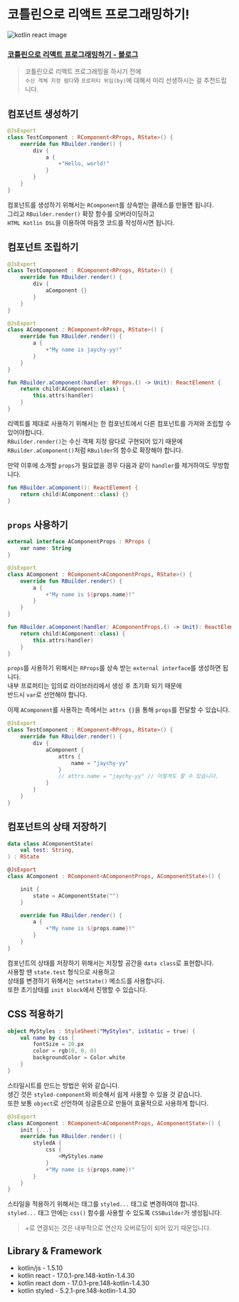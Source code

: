 # 코틀린으로 리액트 프로그래밍하기!
![kotlin react image](https://user-images.githubusercontent.com/48639421/124257806-b2094b00-db67-11eb-8da6-87e764023b60.png)

### [코틀린으로 리액트 프로그래밍하기 - 블로그](https://velog.io/@dhwlddjgmanf/%EC%BD%94%ED%8B%80%EB%A6%B0%EC%9C%BC%EB%A1%9C-%EB%A6%AC%EC%95%A1%ED%8A%B8-%ED%94%84%EB%A1%9C%EA%B7%B8%EB%9E%98%EB%B0%8D%ED%95%98%EA%B8%B0)  

> 코틀린으로 리액트 프로그래밍을 하시기 전에  
> `수신 객체 지정 람다`와 `프로퍼티 위임(by)`에 대해서 미리 선생하시는 걸 추천드립니다.  

## 컴포넌트 생성하기
```kotlin
@JsExport
class TestComponent : RComponent<RProps, RState>() {
    override fun RBuilder.render() {
        div {
            a {
                +"Hello, world!"
            }
        }
    }
}
```
컴포넌트를 생성하기 위해서는 `RComponent`를 상속받는 클래스를 만들면 됩니다.  
그리고 `RBuilder.render()` 확장 함수를 오버라이딩하고  
`HTML Kotlin DSL`을 이용하여 마음껏 코드를 작성하시면 됩니다.  

## 컴포넌트 조립하기
```kotlin
@JsExport
class TestComponent : RComponent<RProps, RState>() {
    override fun RBuilder.render() {
        div {
            aComponent {}
        }
    }
}

@JsExport
class AComponent : RComponent<RProps, RState>() {
    override fun RBuilder.render() {
        a {
            +"My name is jaychy-yy!"
        }
    }
}

fun RBuilder.aComponent(handler: RProps.() -> Unit): ReactElement {
    return child(AComponent::class) {
        this.attrs(handler)
    }
}
```
리액트를 제대로 사용하기 위해서는 한 컴포넌트에서 다른 컴포넌트를 가져와 조립할 수 있어야합니다.  
`RBuilder.render()`는 수신 객체 지정 람다로 구현되어 있기 때문에  
`RBuilder.aComponent()`처럼 `RBuilder`의 함수로 확장해야 합니다.  

만약 이후에 소개할 `props`가 필요없을 경우 다음과 같이 `handler`를 제거하여도 무방합니다.  
```kotlin
fun RBuilder.aComponent(): ReactElement {
    return child(AComponent::class) {}
}
```

## `props` 사용하기
```kotlin
external interface AComponentProps : RProps {
    var name: String
}

@JsExport
class AComponent : RComponent<AComponentProps, RState>() {
    override fun RBuilder.render() {
        a {
            +"My name is ${props.name}!"
        }
    }
}

fun RBuilder.aComponent(handler: AComponentProps.() -> Unit): ReactElement {
    return child(AComponent::class) {
        this.attrs(handler)
    }
}
```
`props`를 사용하기 위해서는 `RProps`를 상속 받는 `external interface`를 생성하면 됩니다.  
내부 프로퍼티는 임의로 라이브러리에서 생성 후 초기화 되기 때문에  
반드시 `var`로 선언해야 합니다.  

이제 `AComponent`를 사용하는 측에서는 `attrs {}`을 통해 `props`를 전달할 수 있습니다.
```kotlin
@JsExport
class TestComponent : RComponent<RProps, RState>() {
    override fun RBuilder.render() {
        div {
            aComponent {
                attrs {
                    name = "jaychy-yy"
                }
                // attrs.name = "jaychy-yy" // 이렇게도 할 수 있습니다.
            }
        }
    }
}
```

## 컴포넌트의 상태 저장하기
```kotlin
data class AComponentState(
    val test: String,
) : RState

@JsExport
class AComponent : RComponent<AComponentProps, AComponentState>() {

    init {
        state = AComponentState("")
    }

    override fun RBuilder.render() {
        a {
            +"My name is ${props.name}!"
        }
    }
}
```
컴포넌트의 상태를 저장하기 위해서는 저장할 공간을 `data class`로 표현합니다.  
사용할 땐 `state.test` 형식으로 사용하고  
상태를 변경하기 위해서는 `setState()` 메소드를 사용합니다.  
또한 초기상태를 `init block`에서 진행할 수 있습니다.  

## CSS 적용하기
```kotlin
object MyStyles : StyleSheet("MyStyles", isStatic = true) {
    val name by css {
        fontSize = 20.px
        color = rgb(0, 0, 0)
        backgroundColor = Color.white
    }
}
```
스타일시트를 만드는 방법은 위와 같습니다.  
생긴 것은 `styled-component`와 비슷해서 쉽게 사용할 수 있을 것 같습니다.  
또한 보통 `object`로 선언하여 싱글톤으로 만들어 효율적으로 사용하게 합니다.  

```kotlin
@JsExport
class AComponent : RComponent<AComponentProps, AComponentState>() {
    init {...}
    override fun RBuilder.render() {
        styledA {
            css {
                +MyStyles.name
            }
            +"My name is ${props.name}!"
        }
    }
}
```
스타일을 적용하기 위해서는 태그를 `styled...` 태그로 변경하여야 합니다.  
`styled...` 태그 안에는 `css()` 함수를 사용할 수 있도록 `CSSBuilder`가 생성됩니다.  

> +로 연결되는 것은 내부적으로 연산자 오버로딩이 되어 있기 때문입니다.

## Library & Framework
- kotlin/js - 1.5.10
- kotlin react - 17.0.1-pre.148-kotlin-1.4.30
- kotlin react dom - 17.0.1-pre.148-kotlin-1.4.30
- kotlin styled - 5.2.1-pre.148-kotlin-1.4.30
